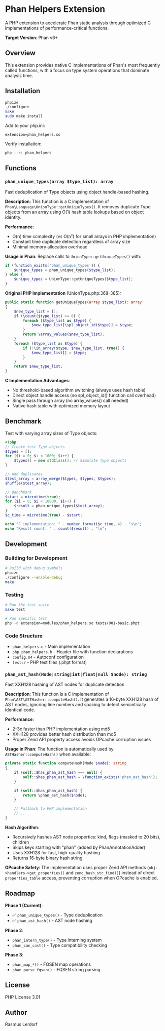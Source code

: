 # Phan Helpers Extension

A PHP extension to accelerate Phan static analysis through optimized C implementations of performance-critical functions.

**Target Version**: Phan v6+

## Overview

This extension provides native C implementations of Phan's most frequently called functions, with a focus on type system operations that dominate analysis time.

## Installation

```bash
phpize
./configure
make
sudo make install
```

Add to your php.ini:
```
extension=phan_helpers.so
```

Verify installation:
```bash
php --ri phan_helpers
```

## Functions

### `phan_unique_types(array $type_list): array`

Fast deduplication of Type objects using object handle-based hashing.

**Description**:
This function is a C implementation of `Phan\Language\UnionType::getUniqueTypes()`. It removes duplicate Type objects from an array using O(1) hash table lookups based on object identity.

**Performance**:
- O(n) time complexity (vs O(n²) for small arrays in PHP implementation)
- Constant time duplicate detection regardless of array size
- Minimal memory allocation overhead

**Usage in Phan**:
Replace calls to `UnionType::getUniqueTypes()` with:
```php
if (function_exists('phan_unique_types')) {
    $unique_types = phan_unique_types($type_list);
} else {
    $unique_types = UnionType::getUniqueTypes($type_list);
}
```

**Original PHP Implementation** (UnionType.php:368-385):
```php
public static function getUniqueTypes(array $type_list): array
{
    $new_type_list = [];
    if (\count($type_list) >= 8) {
        foreach ($type_list as $type) {
            $new_type_list[\spl_object_id($type)] = $type;
        }
        return \array_values($new_type_list);
    }
    foreach ($type_list as $type) {
        if (!\in_array($type, $new_type_list, true)) {
            $new_type_list[] = $type;
        }
    }
    return $new_type_list;
}
```

**C Implementation Advantages**:
- No threshold-based algorithm switching (always uses hash table)
- Direct object handle access (no spl_object_id() function call overhead)
- Single pass through array (no array_values() call needed)
- Native hash table with optimized memory layout

## Benchmark

Test with varying array sizes of Type objects:

```php
<?php
// Create test Type objects
$types = [];
for ($i = 0; $i < 1000; $i++) {
    $types[] = new stdClass(); // Simulate Type objects
}

// Add duplicates
$test_array = array_merge($types, $types, $types);
shuffle($test_array);

// Benchmark
$start = microtime(true);
for ($i = 0; $i < 10000; $i++) {
    $result = phan_unique_types($test_array);
}
$c_time = microtime(true) - $start;

echo "C implementation: " . number_format($c_time, 4) . "s\n";
echo "Result count: " . count($result) . "\n";
```

## Development

### Building for Development

```bash
# Build with debug symbols
phpize
./configure --enable-debug
make
```

### Testing

```bash
# Run the test suite
make test

# Run specific test
php -d extension=modules/phan_helpers.so tests/001-basic.phpt
```

### Code Structure

- `phan_helpers.c` - Main implementation
- `php_phan_helpers.h` - Header file with function declarations
- `config.m4` - Autoconf configuration
- `tests/` - PHP test files (.phpt format)

### `phan_ast_hash(Node|string|int|float|null $node): string`

Fast XXH128 hashing of AST nodes for duplicate detection.

**Description**:
This function is a C implementation of `Phan\AST\ASTHasher::computeHash()`. It generates a 16-byte XXH128 hash of AST nodes, ignoring line numbers and spacing to detect semantically identical code.

**Performance**:
- 2-3x faster than PHP implementation using md5
- XXH128 provides better hash distribution than md5
- Proper Zend API property access avoids OPcache corruption issues

**Usage in Phan**:
The function is automatically used by `ASTHasher::computeHash()` when available:
```php
private static function computeHash(Node $node): string
{
    if (self::$has_phan_ast_hash === null) {
        self::$has_phan_ast_hash = \function_exists('phan_ast_hash');
    }

    if (self::$has_phan_ast_hash) {
        return \phan_ast_hash($node);
    }

    // Fallback to PHP implementation
    // ...
}
```

**Hash Algorithm**:
- Recursively hashes AST node properties: kind, flags (masked to 20 bits), children
- Skips keys starting with "phan" (added by PhanAnnotationAdder)
- Uses XXH128 for fast, high-quality hashing
- Returns 16-byte binary hash string

**OPcache Safety**:
The implementation uses proper Zend API methods (`obj->handlers->get_properties()` and `zend_hash_str_find()`) instead of direct `properties_table` access, preventing corruption when OPcache is enabled.

## Roadmap

**Phase 1 (Current)**:
- ✅ `phan_unique_types()` - Type deduplication
- ✅ `phan_ast_hash()` - AST node hashing

**Phase 2**:
- `phan_intern_type()` - Type interning system
- `phan_can_cast()` - Type compatibility checking

**Phase 3**:
- `phan_map_*()` - FQSEN map operations
- `phan_parse_fqsen()` - FQSEN string parsing

## License

PHP License 3.01

## Author

Rasmus Lerdorf
